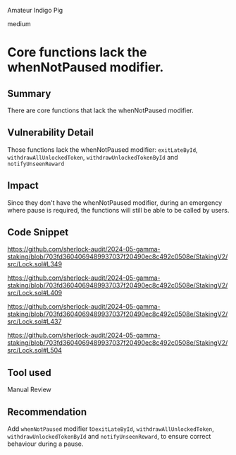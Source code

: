 Amateur Indigo Pig

medium

# Core functions lack the whenNotPaused modifier.

## Summary
There are core functions that lack the whenNotPaused modifier.

## Vulnerability Detail
Those functions lack the whenNotPaused modifier:
`exitLateById`, `withdrawAllUnlockedToken`, `withdrawUnlockedTokenById` and `notifyUnseenReward`

## Impact
Since they don't have the whenNotPaused modifier, during an emergency where pause is required, the functions will still be able to be called by users.

## Code Snippet
https://github.com/sherlock-audit/2024-05-gamma-staking/blob/703fd3604069489937037f20490ec8c492c0508e/StakingV2/src/Lock.sol#L349

https://github.com/sherlock-audit/2024-05-gamma-staking/blob/703fd3604069489937037f20490ec8c492c0508e/StakingV2/src/Lock.sol#L409

https://github.com/sherlock-audit/2024-05-gamma-staking/blob/703fd3604069489937037f20490ec8c492c0508e/StakingV2/src/Lock.sol#L437

https://github.com/sherlock-audit/2024-05-gamma-staking/blob/703fd3604069489937037f20490ec8c492c0508e/StakingV2/src/Lock.sol#L504

## Tool used

Manual Review

## Recommendation
Add `whenNotPaused` modifier to`exitLateById`, `withdrawAllUnlockedToken`, `withdrawUnlockedTokenById` and `notifyUnseenReward`, to ensure correct behaviour during a pause.

